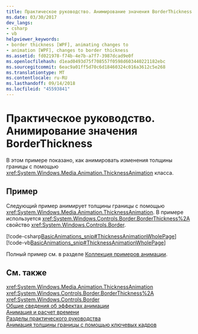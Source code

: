 ```yaml
---
title: Практическое руководство. Анимирование значения BorderThickness
ms.date: 03/30/2017
dev_langs:
- csharp
- vb
helpviewer_keywords:
- border thickness [WPF], animating changes to
- animation [WPF], changes to border thickness
ms.assetid: fd021978-f74b-4e7b-a7f7-3987dcad9e0f
ms.openlocfilehash: d1ead0493d75f708557f0598d603440221182ebc
ms.sourcegitcommit: 6eac9a01ff5d70c6d18460324c016a3612c5e268
ms.translationtype: MT
ms.contentlocale: ru-RU
ms.lasthandoff: 09/14/2018
ms.locfileid: "45593841"
---
```

# <a name="how-to-animate-a-borderthickness-value"></a>Практическое руководство. Анимирование значения BorderThickness
В этом примере показано, как анимировать изменения толщины границы с помощью <xref:System.Windows.Media.Animation.ThicknessAnimation> класса.  
  
## <a name="example"></a>Пример  
 Следующий пример анимирует толщины границы с помощью <xref:System.Windows.Media.Animation.ThicknessAnimation>. В примере используется <xref:System.Windows.Controls.Border.BorderThickness%2A> свойство <xref:System.Windows.Controls.Border>.  
  
 [!code-csharp[BasicAnimations_snip#ThicknessAnimationWholePage](../../../../samples/snippets/csharp/VS_Snippets_Wpf/BasicAnimations_snip/CSharp/ThicknessAnimationExample.cs#thicknessanimationwholepage)]
 [!code-vb[BasicAnimations_snip#ThicknessAnimationWholePage](../../../../samples/snippets/visualbasic/VS_Snippets_Wpf/BasicAnimations_snip/VisualBasic/ThicknessAnimationExample.vb#thicknessanimationwholepage)]  
  
 Полный пример см. в разделе [Коллекция примеров анимации](https://go.microsoft.com/fwlink/?LinkID=159969).  
  
## <a name="see-also"></a>См. также  
 <xref:System.Windows.Media.Animation.ThicknessAnimation>  
 <xref:System.Windows.Controls.Border.BorderThickness%2A>  
 <xref:System.Windows.Controls.Border>  
 [Общие сведения об эффектах анимации](../../../../docs/framework/wpf/graphics-multimedia/animation-overview.md)  
 [Анимация и расчет времени](https://msdn.microsoft.com/library/7d83765b-d5ae-41b1-b423-80206e1124aa)  
 [Разделы практического руководства](../../../../docs/framework/wpf/graphics-multimedia/animation-and-timing-how-to-topics.md)  
 [Анимация толщины границы с помощью ключевых кадров](../../../../docs/framework/wpf/graphics-multimedia/how-to-animate-the-thickness-of-a-border-by-using-key-frames.md)
